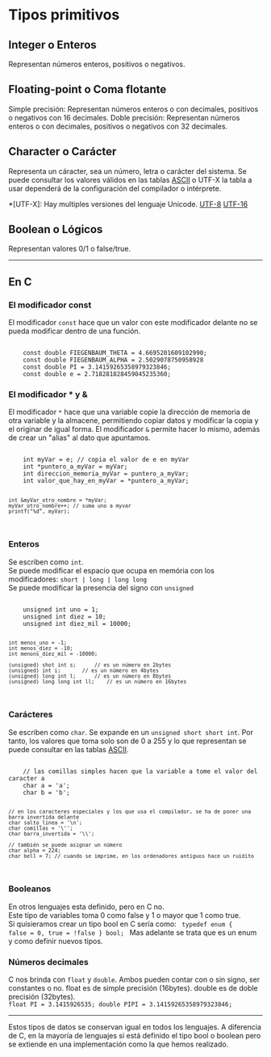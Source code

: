 
# Tipos primitivos

## Integer o Enteros

Representan números enteros, positivos o negativos.

## Floating-point o Coma flotante

Simple precisión: Representan números enteros o con decimales, positivos o negativos con 16 decimales.
Doble precisión: Representan números enteros o con decimales, positivos o negativos con 32 decimales.

## Character o Carácter

Representa un cáracter, sea un número, letra o carácter del sistema. Se puede consultar los valores válidos en las tablas [ASCII](https://www.asciitable.com/) o UTF-X la tabla a usar dependerá de la configuración del compilador o intérprete.

*[UTF-X]: Hay multiples versiones del lenguaje Unicode. [UTF-8](https://www.utf8-chartable.de/) [UTF-16](https://asecuritysite.com/coding/asc2)

## Boolean o Lógicos

Representan valores 0/1 o false/true.

---

## En C

### El modificador const

El modificador `const` hace que un valor con este modificador delante no se pueda modificar dentro de una función.

<code>
	const double FIEGENBAUM_THETA = 4.6695201609102990;
	const double FIEGENBAUM_ALPHA = 2.5029078750958928
	const double PI = 3.14159265358979323846;
	const double e = 2.718281828459045235360;
</code>

### El modificador * y &

El modificador `*` hace que una variable copie la dirección de memoria de otra variable y la almacene, permitiendo copiar datos y modificar la copia y el originar de igual forma.
El modificador `&` permite hacer lo mismo, además de crear un "alias" al dato que apuntamos.

<code>
	int myVar = e; // copia el valor de e en myVar
	int *puntero_a_myVar = myVar;
	int direccion_memoria_myVar = puntero_a_myVar;
	int valor_que_hay_en_myVar = *puntero_a_myVar;

	int &myVar_otro_nombre = *myVar;
	myVar_otro_nombre++; // suma uno a myvar
	printf("%d", myVar);
</code>

### Enteros

Se escriben como `int`.  
Se puede modificar el espacio que ocupa en memória con los modificadores: `short | long | long long`  
Se puede modificar la presencia del signo con `unsigned`

<code>
	unsigned int uno = 1;
	unsigned int diez = 10;
	unsigned int diez_mil = 10000;

	int menos_uno = -1;
	int menos_diez = -10;
	int menons_diez_mil = -10000;

	(unsigned) shot int s;		// es un número en 2bytes
	(unsigned) int i;		// es un número en 4bytes
	(unsigned) long int l;		// es un número en 8bytes
	(unsigned) long long int ll;	// es un número en 16bytes
</code>

### Carácteres

Se escriben como `char`.
Se expande en un `unsigned short short int`. Por tanto, los valores que toma solo son de 0 a 255 y lo que representan se puede consultar en las tablas [ASCII](https://www.asciitable.com/).

<code>
	// las comillas simples hacen que la variable a tome el valor del caracter a
	char a = 'a';
	char b = 'b';

	// en los caracteres especiales y los que usa el compilador, se ha de poner una barra invertida delante
	char salto_linea = '\n';
	char comillas = '\'';
	char barra_invertida = '\\';

	// también se puede asignar un número
	char alpha = 224;
	char bell = 7; // cuando se imprime, en los ordenadores antiguos hace un ruidito
</code>

### Booleanos

En otros lenguajes esta definido, pero en C no.  
Este tipo de variables toma 0 como false y 1 o mayor que 1 como true.  
Si quisieramos crear un tipo bool en C sería como:
<code>
	typedef enum { false = 0, true = !false } bool;
</code>
Mas adelante se trata que es un enum y como definir nuevos tipos.

### Números decimales

C nos brinda con `float` y `double`.
Ambos pueden contar con o sin signo, ser constantes o no.
float es de simple precisión (16bytes).
double es de doble precisión (32bytes).
<code>
	float PI = 3.1415926535;
	double PIPI = 3.14159265358979323846;
</code>

---

Estos tipos de datos se conservan igual en todos los lenguajes. A diferencia de C, en la mayoría de lenguajes si está definido el tipo bool o boolean pero se extiende en una implementación como la que hemos realizado.












